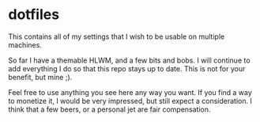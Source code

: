# dotfiles
This contains all of my settings that I wish to be usable on multiple machines. 

So far I have a themable HLWM, and a few bits and bobs. I will continue to add everything I do so that this repo stays up to date. This is not for your benefit, but mine ;). 

Feel free to use anything you see here any way you want. If you find a way to monetize it, I would be very impressed, but still expect a consideration. I think that a few beers, or a personal jet are fair compensation.  

